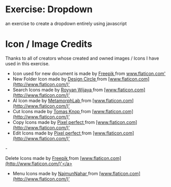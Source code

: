 # Exercise: Dropdown

an exercise to create a dropdown entirely using javascript

# Icon / Image Credits

Thanks to all of creators whose created and owned images / Icons I have used in this exercise.

- <div>Icon used for new document is made by <a href="https://www.freepik.com" title="Freepik"> Freepik </a> from <a href="https://www.flaticon.com/" title="Flaticon">www.flaticon.com'</a></div>

- <div>New Folder Icon made by <a href="https://www.flaticon.com/authors/design-circle" title="Design Circle"> Design Circle </a> from <a href="https://www.flaticon.com/" title="Flaticon">[www.flaticon.com](http://www.flaticon.com/)'</a></div>

- <div>Search Icons made by <a href="https://www.flaticon.com/authors/royyan-wijaya" title="Royyan Wijaya"> Royyan Wijaya </a> from <a href="https://www.flaticon.com/" title="Flaticon">[www.flaticon.com](http://www.flaticon.com/)'</a></div>

- <div>AI Icon made by <a href="https://www.flaticon.com/authors/metamorphlab" title="MetamorphLab"> MetamorphLab </a> from <a href="https://www.flaticon.com/" title="Flaticon">[www.flaticon.com](http://www.flaticon.com/)'</a></div>

- <div>Cut Icons made by <a href="https://www.flaticon.com/authors/tomas-knop" title="Tomas Knop"> Tomas Knop </a> from <a href="https://www.flaticon.com/" title="Flaticon">[www.flaticon.com](http://www.flaticon.com/)'</a></div>

- <div>Copy Icons made by <a href="https://www.flaticon.com/authors/pixel-perfect" title="Pixel perfect"> Pixel perfect </a> from <a href="https://www.flaticon.com/" title="Flaticon">[www.flaticon.com](http://www.flaticon.com/)'</a></div>

- <div>Edit Icons made by <a href="https://www.flaticon.com/authors/pixel-perfect" title="Pixel perfect"> Pixel perfect </a> from <a href="https://www.flaticon.com/" title="Flaticon">[www.flaticon.com](http://www.flaticon.com/)'</a></div>

-<div>Delete Icons made by <a href="[https://www.freepik.com](https://www.freepik.com/)" title="Freepik"> Freepik </a> from <a href="https://www.flaticon.com/" title="Flaticon">[www.flaticon.com](http://www.flaticon.com/)'</a></div>

- <div> Menu Icons made by <a href="https://www.flaticon.com/authors/najmunnahar" title="NajmunNahar"> NajmunNahar </a> from <a href="https://www.flaticon.com/" title="Flaticon">[www.flaticon.com](http://www.flaticon.com/)'</a></div>
